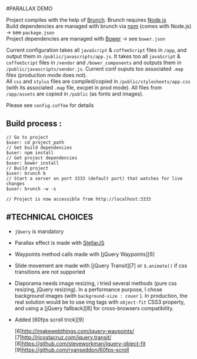 #PARALLAX DEMO

Project compiles with the help of [Brunch][1]. Brunch requires [Node.js][2]  
Build dependencies are managed with brunch via [npm][3] (comes with Node.js) -> see `package.json`  
Project dependencies are managed with [Bower][4] -> see `bower.json`  

  [1]: http://brunch.io/
  [2]: http://nodejs.org/
  [3]: https://npmjs.org/
  [4]: http://bower.io/
  

Current configuration takes all `javaScript` & `coffeeScript` files in `/app`, and output them in `/public/javascripts/app.js`. It takes too all `javaScript` & `coffeeScript` files in `/vendor` and `/bower_components` and outputs them in `/public/javascripts/vendor.js`. Current conf ouputs too associated `.map` files (production mode does not).  
All `css` and `stylus` files are compiled/copied in `/public/stylesheets/app.css` (with its associated `.map` file, excpet in prod mode).
All files from `/app/assets` are copied in `/public` (as fonts and images).  
  
Please see `config.coffee` for details  
  
  
Build process :  
---------------
    // Go to project
    $user: cd project_path
    // Get build dependencies
    $user: npm install
    // Get project dependencies
    $user: bower install
    // Build project
    $user: brunch b
    // Start a server on port 3333 (default port) that watches for live changes
    $user: brunch -w -s

    // Project is now accessible from http://localhost:3333




#TECHNICAL CHOICES
------------------
- `jQuery` is mandatory
- Parallax effect is made with [StellarJS][5]
- Waypoints method calls made with [jQuery Waypoints][6]
- Slide movement are made with [jQuery Transit][7] or `$.animate()` if css transitions are not supported
- Diaporama needs image resizing, i tried several methods (pure css resizing, jQuery resizing). In a performance purpose, I chose background images (with `background-size : cover` ). In production, the real solution would be to use img tags with `object-fit` CSS3 property, and using a [jQuery fallback][8] for cross-browsers compatibility.
- Added [60fps scroll trick][9]


  [5]: http://markdalgleish.com/projects/stellar.js/
  [6]http://imakewebthings.com/jquery-waypoints/
  [7]http://ricostacruz.com/jquery.transit/
  [8]https://github.com/steveworkman/jquery-object-fit
  [9]https://github.com/ryanseddon/60fps-scroll